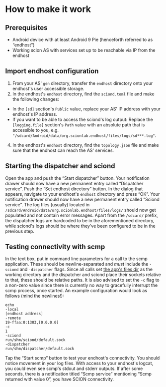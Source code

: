 # How to make it work
## Prerequisites
- Android device with at least Android 9 Pie (henceforth referred to as “endhost”)
- Working scion AS with services set up to be reachable via IP from the endhost

## Import endhost configuration
1. From your AS' `gen` directory, transfer the `endhost` directory onto your endhost's user accessible storage.
3. In the endhost's `endhost` directory, find the `sciond.toml` file and make the following changes:
  - In the `[sd]` section's `Public` value, replace your AS' IP address with your endhost's IP address.
  - If you want to be able to access the sciond's log output: Replace the `[logging.file]` section's `Path` value with an absolute path that is accessible to you, e.g. `"/sdcard/Android/data/org.scionlab.endhost/files/logs/sd***.log"`.
4. In the endhost's `endhost` directory, find the `topology.json` file and make sure that the endhost can reach the AS' services.

## Starting the dispatcher and sciond
Open the app and push the “Start dispatcher” button. Your notification drawer should now have a new permanent entry called “Dispatcher service”.
Push the “Set endhost directory” button. In the dialog that appears, navigate to your endhost's `endhost` directory and press “OK”. Your notification drawer should now have a new permanent entry called “Sciond service”.
The log files (usually) located in `/sdcard/Android/data/org.scionlab.endhost/files/logs/` should now get populated and not contain error messages.
Apart from the `/sdcard/` prefix, the dispatcher logs are hardcoded to be in the aforementioned directory, while sciond's logs should be where they've been configured to be in the previous step.

## Testing connectivity with scmp
In the text box, put in command line parameters for a call to the scmp application. These should be newline-separated and _must_ include the `-sciond` and `-dispatcher` flags.
Since all calls set [the app's files dir](https://developer.android.com/reference/android/content/Context.html#getFilesDir()) as the working directory and the dispatcher and sciond place their sockets relative to that, these should be relative paths.
It is also advised to set the `-c` flag to a non-zero value since there is currently no way to gracefully interrupt the scmp process, once started.
An example configuration would look as follows (mind the newlines!):
```
echo
-local
[endhost address]
-remote
19-ffaa:0:1303,[0.0.0.0]
-c
1
-sciond
run/shm/sciond/default.sock
-dispatcher
run/shm/dispatcher/default.sock
```
Tap the “Start scmp” button to test your endhost's connectivity.
You should notice movement in your log files.
With access to your endhost's logcat, you could even see scmp's stdout and stderr outputs.
If after some seconds, there is a notification titled “Scmp service” mentioning “Scmp returned with value 0”, you have SCION connectivity.
